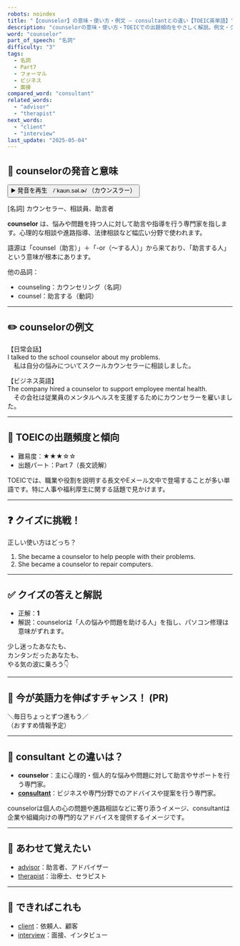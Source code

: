 ```yaml
---
robots: noindex
title: "【counselor】の意味・使い方・例文 ― consultantとの違い【TOEIC英単語】"
description: "counselorの意味・使い方・TOEICでの出題傾向をやさしく解説。例文・クイズ付きでconsultantとの違いもわかりやすく学べます。"
word: "counselor"
part_of_speech: "名詞"
difficulty: "3"
tags:
  - 名詞
  - Part7
  - フォーマル
  - ビジネス
  - 面接
compared_word: "consultant"
related_words:
  - "advisor"
  - "therapist"
next_words:
  - "client"
  - "interview"
last_update: "2025-05-04"
---
```


## 🔰 counselorの発音と意味

<button class="play-audio" onclick="playTTS('counselor')">
  <span class="play-audio-main">
    ▶️ 発音を再生　/ˈkaʊn.səl.ɚ/
  </span>
  <span class="play-audio-sub">
    （カウンスラー）
  </span>
</button>

[名詞] カウンセラー、相談員、助言者

**counselor** は、悩みや問題を持つ人に対して助言や指導を行う専門家を指します。心理的な相談や進路指導、法律相談など幅広い分野で使われます。

語源は「counsel（助言）」＋「-or（～する人）」から来ており、「助言する人」という意味が根本にあります。

他の品詞：  
- counseling：カウンセリング（名詞）
- counsel：助言する（動詞）

---

## ✏️ counselorの例文

【日常会話】  
I talked to the school counselor about my problems.  
　私は自分の悩みについてスクールカウンセラーに相談しました。

【ビジネス英語】  
The company hired a counselor to support employee mental health.  
　その会社は従業員のメンタルヘルスを支援するためにカウンセラーを雇いました。

---

## 🎯 TOEICの出題頻度と傾向

- 難易度：★★★☆☆
- 出題パート：Part 7（長文読解）

TOEICでは、職業や役割を説明する長文やEメール文中で登場することが多い単語です。特に人事や福利厚生に関する話題で見かけます。

---

## ❓ クイズに挑戦！

正しい使い方はどっち？

1. She became a counselor to help people with their problems.  
2. She became a counselor to repair computers.

---

## ✅ クイズの答えと解説

- 正解：**1**
- 解説：counselorは「人の悩みや問題を助ける人」を指し、パソコン修理は意味がずれます。

少し迷ったあなたも、  
カンタンだったあなたも、  
やる気の波に乗ろう👇️

---

## 🚀 今が英語力を伸ばすチャンス！ (PR)

<div class="info-center">
＼毎日ちょっとずつ進もう／<br>  
（おすすめ情報予定）
</div>

---

## 🤔  consultant との違いは？

- **counselor**：主に心理的・個人的な悩みや問題に対して助言やサポートを行う専門家。
- **[consultant](/word/consultant/)**：ビジネスや専門分野でのアドバイスや提案を行う専門家。

counselorは個人の心の問題や進路相談などに寄り添うイメージ、consultantは企業や組織向けの専門的なアドバイスを提供するイメージです。

---

## 🧩 あわせて覚えたい

- [advisor](/word/advisor/)：助言者、アドバイザー
- [therapist](/word/therapist/)：治療士、セラピスト

---

## 📖 できればこれも

- [client](/word/client/)：依頼人、顧客
- [interview](/word/interview/)：面接、インタビュー

<!-- cvid: aid37_bid11 -->
